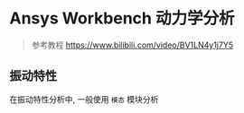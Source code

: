 # Ansys Workbench 动力学分析
> 参考教程 <https://www.bilibili.com/video/BV1LN4y1j7Y5>

## 振动特性
在振动特性分析中, 一般使用 `模态` 模块分析



